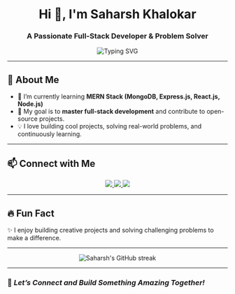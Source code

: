 <h1 align="center">Hi 👋, I'm Saharsh Khalokar</h1>
<h3 align="center">A Passionate Full-Stack Developer & Problem Solver</h3>

<p align="center">
  <img src="https://readme-typing-svg.herokuapp.com?font=Fira+Code&size=25&pause=1000&center=true&vCenter=true&width=435&lines=Welcome+to+my+GitHub!;Full-Stack+Developer;MERN+Stack+Enthusiast;Problem+Solver" alt="Typing SVG" />
</p>

---

## 🚀 About Me
- 🌱 I’m currently learning **MERN Stack (MongoDB, Express.js, React.js, Node.js)**
- 🎯 My goal is to **master full-stack development** and contribute to open-source projects.
- 💡 I love building cool projects, solving real-world problems, and continuously learning.

---


## 📫 Connect with Me
<p align="center">
  <a href="https://www.linkedin.com/in/your-profile/" target="_blank">
    <img src="https://img.shields.io/badge/LinkedIn-blue?style=for-the-badge&logo=linkedin&logoColor=white" />
  </a>
  <a href="https://twitter.com/your-profile/" target="_blank">
    <img src="https://img.shields.io/badge/Twitter-blue?style=for-the-badge&logo=twitter&logoColor=white" />
  </a>
  <a href="https://yourportfolio.com/" target="_blank">
    <img src="https://img.shields.io/badge/Portfolio-ff69b4?style=for-the-badge&logo=portfolio&logoColor=white" />
  </a>
</p>

---

## 🔥 Fun Fact
✨ I enjoy building creative projects and solving challenging problems to make a difference.

---

<p align="center">
  <img src="https://github-readme-streak-stats.herokuapp.com/?user=your-github-username&theme=react" alt="Saharsh's GitHub streak" />
</p>

---

### 💬 *Let’s Connect and Build Something Amazing Together!*

